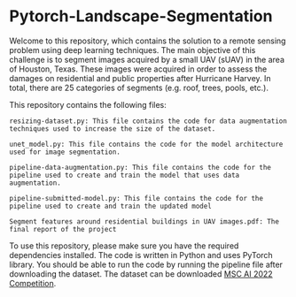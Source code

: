 # Pytorch-Landscape-Segmentation

Welcome to this repository, which contains the solution to a remote sensing problem using deep learning techniques. The main objective of this challenge is to segment images acquired by a small UAV (sUAV) in the area of Houston, Texas. These images were acquired in order to assess the damages on residential and public properties after Hurricane Harvey. In total, there are 25 categories of segments (e.g. roof, trees, pools, etc.).

This repository contains the following files:

    resizing-dataset.py: This file contains the code for data augmentation techniques used to increase the size of the dataset.

    unet_model.py: This file contains the code for the model architecture used for image segmentation.

    pipeline-data-augmentation.py: This file contains the code for the pipeline used to create and train the model that uses data augmentation.

    pipeline-submitted-model.py: This file contains the code for the pipeline used to create and train the updated model
    
    Segment features around residential buildings in UAV images.pdf: The final report of the project

To use this repository, please make sure you have the required dependencies installed. The code is written in Python and uses PyTorch library. You should be able to run the code by running the pipeline file after downloading the dataset. The dataset can be downloaded [MSC AI 2022 Competition](https://www.kaggle.com/competitions/msc-ai-2022/overview).
